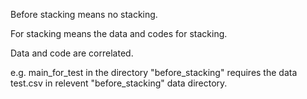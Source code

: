 Before stacking means no stacking.

For stacking means the data and codes for stacking.

Data and code are correlated.

e.g. main_for_test in the directory "before_stacking" requires the data test.csv in relevent "before_stacking" data directory.
